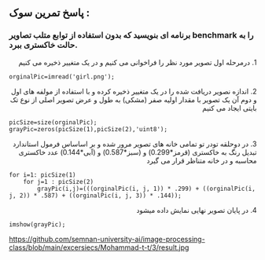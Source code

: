 ## پاسخ تمرین سوک :
### برنامه ای بنویسید که بدون استفاده از توابع متلب تصاویر benchmark را به حالت خاکستری ببرد.

<div dir="rtl">
1. درمرحله اول تصویر مورد نظر را فراخوانی می کنیم و در یک متغییر ذخیره می کنیم
</div>

````
orginalPic=imread('girl.png');
````
<div dir="rtl">
2. اندازه نصویر دریافت شده را در یک متغییر ذخیره کرده و با استفاده از مولفه های اول و دوم آن یک تصویر با مقدار اولیه صفر (مشکی) به طول و عرض تصویر اصلی از نوع تک بایتی ایجاد می کنیم
</div>

````
picSize=size(orginalPic);
grayPic=zeros(picSize(1),picSize(2),'uint8');
````
<div dir="rtl">
3. در دوحلقه تودر تو تمامی خانه های تصویر مرور شده و بر اساساس فرمول استاندارد تبدیل رنگ به خاکستری (قرمز*0.299) و (سبز*0.587) و (آبی*0.144) عدد خاکستری محاسبه و در خانه متناظر قرار می گیرد
</div>

````
for i=1: picSize(1)
    for j=1 : picSize(2)
        grayPic(i,j)=(((orginalPic(i, j, 1)) * .299) + ((orginalPic(i, j, 2)) * .587) + ((orginalPic(i, j, 3)) * .144));
````
<div dir="rtl">
4. در پایان تصویر نهایی نمایش داده میشود
</div>

````
imshow(grayPic);
````
https://github.com/semnan-university-ai/image-processing-class/blob/main/excersiecs/Mohammad-t-t/3/result.jpg
